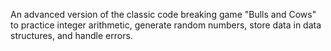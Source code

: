An advanced version of the classic code breaking game "Bulls and Cows" to practice integer arithmetic, generate random numbers, store data in data structures, and handle errors.
